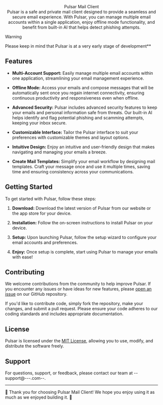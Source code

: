 <center> Pulsar Mail Client</center>

<center>Pulsar is a safe and private mail client designed to provide a seamless and secure email experience. With Pulsar, you can manage multiple email accounts within a single application, enjoy offline mode functionality, and benefit from built-in AI that helps detect phishing attempts.</center>

> [!WARNING]
> Please keep in mind that Pulsar is at a very early stage of development**

## Features

- **Multi-Account Support:** Easily manage multiple email accounts within one application, streamlining your email management experience.

- **Offline Mode:** Access your emails and compose messages that will be automatically sent once you regain internet connectivity, ensuring continuous productivity and responsiveness even when offline.

- **Advanced Security:** Pulsar includes advanced security features to keep your emails and personal information safe from threats. Our built-in AI helps identify and flag potential phishing and scamming attempts, keeping your inbox secure.

- **Customizable Interface:** Tailor the Pulsar interface to suit your preferences with customizable themes and layout options.

- **Intuitive Design:** Enjoy an intuitive and user-friendly design that makes navigating and managing your emails a breeze.

- **Create Mail Templates:** Simplify your email workflow by designing mail templates. Craft your message once and use it multiple times, saving time and ensuring consistency across your communications.

## Getting Started

To get started with Pulsar, follow these steps:

1. **Download:** Download the latest version of Pulsar from our website or the app store for your device.

2. **Installation:** Follow the on-screen instructions to install Pulsar on your device.

3. **Setup:** Upon launching Pulsar, follow the setup wizard to configure your email accounts and preferences.

4. **Enjoy:** Once setup is complete, start using Pulsar to manage your emails with ease!

## Contributing

We welcome contributions from the community to help improve Pulsar. If you encounter any issues or have ideas for new features, please [open an issue](https://github.com/your-username/Pulsar/issues) on our GitHub repository.

If you'd like to contribute code, simply fork the repository, make your changes, and submit a pull request. Please ensure your code adheres to our coding standards and includes appropriate documentation.

## License

Pulsar is licensed under the [MIT License](LICENSE), allowing you to use, modify, and distribute the software freely.

## Support

For questions, support, or feedback, please contact our team at --support@---.com--.

---

🚀 Thank you for choosing Pulsar Mail Client! We hope you enjoy using it as much as we enjoyed building it. 💌
